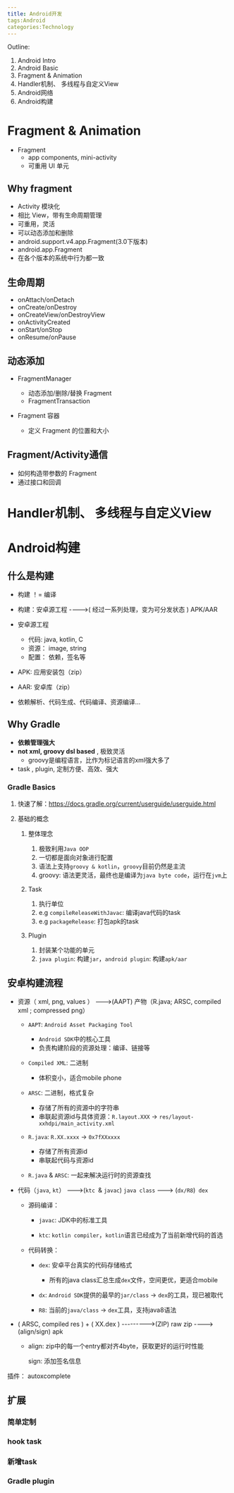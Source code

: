 ```yaml
---
title: Android开发
tags:Android
categories:Technology
---
```


Outline:

1. Android Intro
2. Android Basic
3. Fragment & Animation
4. Handler机制、 多线程与自定义View
5. Android网络
6. Android构建



# Fragment & Animation

* Fragment
  * app components, mini-activity
  * 可重用 UI 单元

## Why fragment

* Activity 模块化
* 相比 View，带有生命周期管理
* 可重用，灵活
* 可以动态添加和删除
* android.support.v4.app.Fragment(3.0下版本)
* android.app.Fragment
* 在各个版本的系统中行为都一致

## 生命周期

* onAttach/onDetach
* onCreate/onDestroy
* onCreateView/onDestroyView
* onActivityCreated
* onStart/onStop
* onResume/onPause

## 动态添加

* FragmentManager
  * 动态添加/删除/替换 Fragment
  * FragmentTransaction

* Fragment 容器
  * 定义 Fragment 的位置和大小

## Fragment/Activity通信

* 如何构造带参数的 Fragment
* 通过接口和回调

# Handler机制、 多线程与自定义View

# Android构建

## 什么是构建

* 构建 ！= 编译
*  构建：安卓源工程  ---->( 经过一系列处理，变为可分发状态 )  APK/AAR
  * 安卓源工程
    * 代码: java, kotlin, C
    * 资源： image, string
    * 配置：  依赖，签名等
  * APK: 应用安装包（zip）
  * AAR: 安卓库（zip）

* 依赖解析、代码生成、代码编译、资源编译...

## Why Gradle

* **依赖管理强大**
* **not xml, groovy dsl based** ,  极致灵活 
  * groovy是编程语言，比作为标记语言的xml强大多了
*  task , plugin, 定制方便、高效、强大

### Gradle Basics

1. 快速了解：[https](https://docs.gradle.org/current/userguide/userguide.html)[://docs.gradle.org/current/](https://docs.gradle.org/current/userguide/userguide.html)[userguide](https://docs.gradle.org/current/userguide/userguide.html)[/userguide.html](https://docs.gradle.org/current/userguide/userguide.html)

2. 基础的概念

   1. 整体理念
      1. 极致利用`Java OOP`
      2. 一切都是面向对象进行配置
      3. 语法上支持`groovy & kotlin`，`groovy`目前仍然是主流
      4. groovy: 语法更灵活，最终也是编译为`java byte code`，运行在`jvm`上

   2. Task
      1. 执行单位
      2. e.g `compileReleaseWithJavac`: 编译java代码的task
      3. e.g `packageRelease`: 打包apk的task

   3. Plugin
      1. 封装某个功能的单元
      2. `java plugin`: 构建`jar`，`android plugin`: 构建`apk/aar`



## 安卓构建流程

* 资源（ xml, png, values ） --->(AAPT)  产物（R.java; ARSC, compiled xml ;  compressed png）

  * `AAPT`: `Android Asset Packaging Tool`
    * `Android SDK`中的核心工具
    * 负责构建阶段的资源处理：编译、链接等

  * `Compiled XML`: 二进制
    * 体积变小，适合mobile phone

  * `ARSC`: 二进制，格式复杂
    * 存储了所有的资源中的字符串
    * 串联起资源id与具体资源：`R.layout.XXX` -> `res/layout-xxhdpi/main_activity.xml`

  * `R.java`: `R.XX.xxxx` -> `0x7fXXxxxx`
    * 存储了所有资源id
    * 串联起代码与资源id

  * `R.java` & `ARSC`: 一起来解决运行时的资源查找



* 代码（`java`, `kt`） --->(`ktc `& `javac`) `java class` ---> (` dx/R8 `)` dex`

  * 源码编译：

	* `javac`: JDK中的标准工具

	* `ktc`: `kotlin compiler`，`kotlin`语言已经成为了当前新增代码的首选

  * 代码转换：
  
  	* `dex`: 安卓平台真实的代码存储格式
  		* 所有的java class汇总生成`dex`文件，空间更优，更适合mobile

    * `dx`: `Android SDK`提供的最早的`jar/class` -> `dex`的工具，现已被取代

    * `R8`: 当前的`java/class` -> `dex`工具，支持java8语法

* ( ARSC, compiled res  ) +  ( XX.dex ) --------->(ZIP)  raw zip ---->(align/sign) apk

  * align: zip中的每一个entry都对齐4byte，获取更好的运行时性能

    sign: 添加签名信息



插件：  autoxcomplete

## 扩展

### 简单定制

### hook task

###  新增task

### Gradle  plugin


